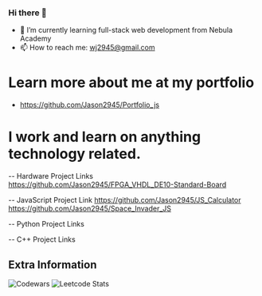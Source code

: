 ### Hi there 👋

- 🌱 I’m currently learning full-stack web development from Nebula Academy
- 📫 How to reach me: wj2945@gmail.com

# Learn more about me at my portfolio
- https://github.com/Jason2945/Portfolio_js

# I work and learn on anything technology related.

-- Hardware Project Links
https://github.com/Jason2945/FPGA_VHDL_DE10-Standard-Board

-- JavaScript Project Link
https://github.com/Jason2945/JS_Calculator
https://github.com/Jason2945/Space_Invader_JS

-- Python Project Links

-- C++ Project Links

## Extra Information
![Codewars](https://github.r2v.ch/codewars?user=Jason2945)
![Leetcode Stats](https://leetcard.jacoblin.cool/wj2945)
